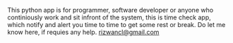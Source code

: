 This python app is for programmer, software developer or anyone who continiously work and sit infront of the system, this is time check app, which notify and alert you time to time to get some rest or break. 
Do let me know here, if requies any help. rizwancl@gmail.com
